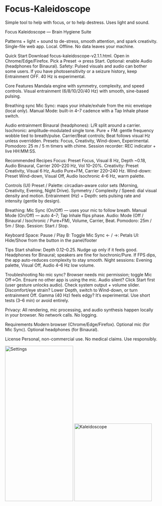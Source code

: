 # Focus-Kaleidoscope
Simple tool to help with focus, or to help destress. Uses light and sound. 

Focus Kaleidoscope — Brain Hygiene Suite

Patterns + light + sound to de-stress, smooth attention, and spark creativity.
Single-file web app. Local. Offline. No data leaves your machine.

Quick Start
Download focus-kaleidoscope-v2.1.1.html.
Open in Chrome/Edge/Firefox.
Pick a Preset → press Start.
Optional: enable Audio (headphones for Binaural).
Safety: Pulsed visuals and audio can bother some users. If you have photosensitivity or a seizure history, keep Entrainment OFF. 40 Hz is experimental.

Core Features
Mandala engine with symmetry, complexity, and speed controls.
Visual entrainment (6/8/10/20/40 Hz) with smooth, sine-based pulsing.

Breathing sync
Mic Sync: maps your inhale/exhale from the mic envelope (local only).
Manual Mode: built-in 4–7 cadence with a Tap Inhale phase switch.

Audio entrainment
Binaural (headphones): L/R split around a carrier.
Isochronic: amplitude-modulated single tone.
Pure + FM: gentle frequency wobble tied to breath/pulse.
Carrier/Beat controls; Beat follows visual Hz unless overridden.
Presets: Focus, Creativity, Wind-down, Experimental.
Pomodoro: 25 m / 5 m timers with chime.
Session recorder: REC indicator + live HH:MM:SS.

Recommended Recipes
Focus: Preset Focus, Visual 8 Hz, Depth ~0.18, Audio Binaural, Carrier 200–220 Hz, Vol 10–20%.
Creativity: Preset Creativity, Visual 6 Hz, Audio Pure+FM, Carrier 220–240 Hz.
Wind-down: Preset Wind-down, Visual Off, Audio Isochronic 4–6 Hz, warm palette.

Controls (UI)
Preset / Palette: circadian-aware color sets (Morning, Creativity, Evening, Night Drive).
Symmetry / Complexity / Speed: dial visual density and motion.
Entrainment (Hz) + Depth: sets pulsing rate and intensity (gentle by design).

Breathing:
Mic Sync (On/Off) — uses your mic to follow breath.
Manual Mode (On/Off) — auto 4–7; Tap Inhale flips phase.
Audio: Mode (Off / Binaural / Isochronic / Pure+FM), Volume, Carrier, Beat.
Pomodoro: 25m / 5m / Stop.
Session: Start / Stop.

Keyboard
Space: Pause / Play
B: Toggle Mic Sync
← / →: Petals
UI: Hide/Show from the button in the panel/footer

Tips
Start shallow: Depth 0.12–0.25. Nudge up only if it feels good.
Headphones for Binaural; speakers are fine for Isochronic/Pure.
If FPS dips, the app auto-reduces complexity to stay smooth.
Night sessions: Evening palette, Visual Off, Audio 4–6 Hz low volume.

Troubleshooting
No mic sync? Browser needs mic permission; toggle Mic Off→On. Ensure no other app is using the mic.
Audio silent? Click Start first (user gesture unlocks audio). Check system output + volume slider.
Discomfort/eye strain? Lower Depth, switch to Wind-down, or turn entrainment Off.
Gamma (40 Hz) feels edgy? It’s experimental. Use short tests (3–6 min) or avoid entirely.

Privacy:
All rendering, mic processing, and audio synthesis happen locally in your browser. No network calls. No logging.

Requirements
Modern browser (Chrome/Edge/Firefox).
Optional mic (for Mic Sync).
Optional headphones (for Binaural).

License
Personal, non-commercial use. No medical claims. Use responsibly.

<img width="225" height="512" alt="Settings" src="https://github.com/user-attachments/assets/2817f223-849c-4228-bd22-3b4c78a423f3" />

<img width="256" height="256" alt="Kaleidoscope" src="https://github.com/user-attachments/assets/31221bbd-83b1-4687-b459-5f50a4525bdf" />
